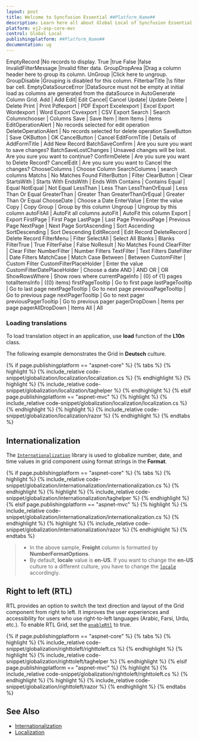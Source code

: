 ```yaml
---
layout: post
title: Welcome to Syncfusion Essential ##Platform_Name##
description: Learn here all about Global Local of Syncfusion Essential ##Platform_Name## widgets based on HTML5 and jQuery.
platform: ej2-asp-core-mvc
control: Global Local
publishingplatform: ##Platform_Name##
documentation: ug
---
```


EmptyRecord |No records to display.
True |true
False |false
InvalidFilterMessage |Invalid filter data.
GroupDropArea |Drag a column header here to group its column.
UnGroup |Click here to ungroup.
GroupDisable |Grouping is disabled for this column.
FilterbarTitle |\s filter bar cell.
EmptyDataSourceError |DataSource must not be empty at initial load as columns are generated from the dataSource in AutoGenerate Column Grid.
Add | Add
Edit| Edit
Cancel| Cancel
Update| Update
Delete | Delete
Print | Print
Pdfexport | PDF Export
Excelexport | Excel Export
Wordexport | Word Export
Csvexport | CSV Export
Search | Search
Columnchooser | Columns
Save | Save
Item | item
Items | items
EditOperationAlert | No records selected for edit operation
DeleteOperationAlert | No records selected for delete operation
SaveButton | Save
OKButton | OK
CancelButton | Cancel
EditFormTitle | Details of
AddFormTitle | Add New Record
BatchSaveConfirm | Are you sure you want to save changes?
BatchSaveLostChanges | Unsaved changes will be lost. Are you sure you want to continue?
ConfirmDelete | Are you sure you want to Delete Record?
CancelEdit | Are you sure you want to Cancel the changes?
ChooseColumns | Choose Column
SearchColumns | search columns
Matchs | No Matches Found
FilterButton | Filter
ClearButton | Clear
StartsWith | Starts With
EndsWith | Ends With
Contains | Contains
Equal | Equal
NotEqual | Not Equal
LessThan | Less Than
LessThanOrEqual | Less Than Or Equal
GreaterThan | Greater Than
GreaterThanOrEqual | Greater Than Or Equal
ChooseDate | Choose a Date
EnterValue | Enter the value
Copy | Copy
Group | Group by this column
Ungroup | Ungroup by this column
autoFitAll | AutoFit all columns
autoFit | AutoFit this column
Export | Export
FirstPage | First Page
LastPage | Last Page
PreviousPage | Previous Page
NextPage | Next Page
SortAscending | Sort Ascending
SortDescending | Sort Descending
EditRecord | Edit Record
DeleteRecord | Delete Record
FilterMenu | Filter
SelectAll | Select All
Blanks | Blanks
FilterTrue | True
FilterFalse | False
NoResult | No Matches Found
ClearFilter | Clear Filter
NumberFilter | Number Filters
TextFilter | Text Filters
DateFilter | Date Filters
MatchCase | Match Case
Between | Between
CustomFilter | Custom Filter
CustomFilterPlaceHolder | Enter the value
CustomFilterDatePlaceHolder | Choose a date
AND | AND
OR | OR
ShowRowsWhere | Show rows where
currentPageInfo | {0} of {1} pages
totalItemsInfo | ({0} items)
firstPageTooltip | Go to first page
lastPageTooltip | Go to last page
nextPageTooltip | Go to next page
previousPageTooltip | Go to previous page
nextPagerTooltip | Go to next pager
previousPagerTooltip | Go to previous pager
pagerDropDown | Items per page
pagerAllDropDown | Items
All | All

### Loading translations

To load translation object in an application, use **load** function of the **L10n** class.

The following example demonstrates the Grid in **Deutsch** culture.

{% if page.publishingplatform == "aspnet-core" %}
{% tabs %}
{% highlight %}
{% include_relative code-snippet/globalization/localization/localization.cs %}
{% endhighlight %}
{% highlight %}
{% include_relative code-snippet/globalization/localization/taghelper %}
{% endhighlight %}
{% elsif page.publishingplatform == "aspnet-mvc" %}
{% highlight %} {% include_relative code-snippet/globalization/localization/localization.cs %}
{% endhighlight %}
{% highlight %}
{% include_relative code-snippet/globalization/localization/razor %}
{% endhighlight %}
{% endtabs %}



## Internationalization

The [`Internationalization`](../../common/internationalization/) library is used to globalize number, date, and time values in grid component using format strings in the **Format**.

{% if page.publishingplatform == "aspnet-core" %}
{% tabs %}
{% highlight %}
{% include_relative code-snippet/globalization/internationalization/internationalization.cs %}
{% endhighlight %}
{% highlight %}
{% include_relative code-snippet/globalization/internationalization/taghelper %}
{% endhighlight %}
{% elsif page.publishingplatform == "aspnet-mvc" %}
{% highlight %} {% include_relative code-snippet/globalization/internationalization/internationalization.cs %}
{% endhighlight %}
{% highlight %}
{% include_relative code-snippet/globalization/internationalization/razor %}
{% endhighlight %}
{% endtabs %}



> * In the above sample, **Freight** column is formatted by **NumberFormatOptions**.
> * By default, **locale** value is **en-US**. If you want to change the **en-US** culture to a different culture, you have to change the [`locale`](https://help.syncfusion.com/cr/aspnetcore-js2/Syncfusion.EJ2.Grids.Grid.html#Syncfusion_EJ2_Grids_Grid_Locale) accordingly.

## Right to left (RTL)

RTL provides an option to switch the text direction and layout of the Grid component from right to left. It improves the user experiences and accessibility for users who use right-to-left languages (Arabic, Farsi, Urdu, etc.). To enable RTL Grid, set the [`enableRtl`](https://help.syncfusion.com/cr/aspnetcore-js2/Syncfusion.EJ2.Grids.Grid.html#Syncfusion_EJ2_Grids_Grid_EnableRtl) to true.

{% if page.publishingplatform == "aspnet-core" %}
{% tabs %}
{% highlight %}
{% include_relative code-snippet/globalization/righttoleft/righttoleft.cs %}
{% endhighlight %}
{% highlight %}
{% include_relative code-snippet/globalization/righttoleft/taghelper %}
{% endhighlight %}
{% elsif page.publishingplatform == "aspnet-mvc" %}
{% highlight %} {% include_relative code-snippet/globalization/righttoleft/righttoleft.cs %}
{% endhighlight %}
{% highlight %}
{% include_relative code-snippet/globalization/righttoleft/razor %}
{% endhighlight %}
{% endtabs %}



## See Also

* [Internationalization](../../common/internationalization/)
* [Localization](../../common/localization/)